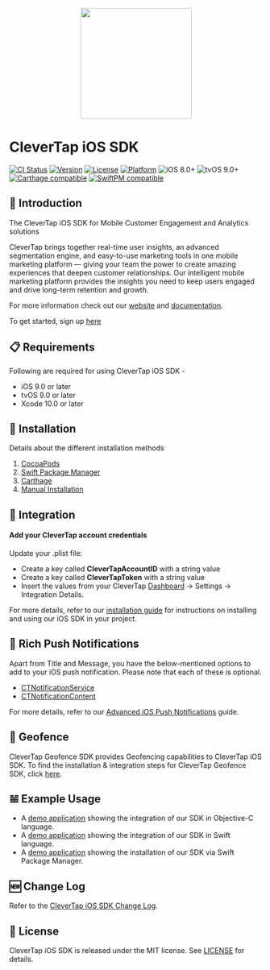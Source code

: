 <p align="center">
  <img src="/docs/images/clevertap-logo.png" height="220"/>
</p>

# CleverTap iOS SDK  
[![CI Status](https://api.travis-ci.org/CleverTap/clevertap-ios-sdk.svg?branch=master)](https://travis-ci.org/CleverTap/clevertap-ios-sdk)
[![Version](https://img.shields.io/cocoapods/v/CleverTap-iOS-SDK.svg?style=flat)](http://cocoapods.org/pods/CleverTap-iOS-SDK)
[![License](https://img.shields.io/cocoapods/l/CleverTap-iOS-SDK.svg?style=flat)](http://cocoapods.org/pods/CleverTap-iOS-SDK)
[![Platform](https://img.shields.io/cocoapods/p/CleverTap-iOS-SDK.svg?style=flat)](http://cocoapods.org/pods/CleverTap-iOS-SDK)
![iOS 8.0+](https://img.shields.io/badge/iOS-9.0%2B-blue.svg)
![tvOS 9.0+](https://img.shields.io/badge/tvOS-9.0%2B-blue.svg)
[![Carthage compatible](https://img.shields.io/badge/Carthage-compatible-4BC51D.svg?style=flat)](https://github.com/Carthage/Carthage)
[![SwiftPM compatible](https://img.shields.io/badge/SwiftPM-compatible-brightgreen.svg)](https://swift.org/package-manager/)

## 👋 Introduction

The CleverTap iOS SDK for Mobile Customer Engagement and Analytics solutions

CleverTap brings together real-time user insights, an advanced segmentation engine, and easy-to-use marketing tools in one mobile marketing platform — giving your team the power to create amazing experiences that deepen customer relationships. Our intelligent mobile marketing platform provides the insights you need to keep users engaged and drive long-term retention and growth.

For more information check out our  [website](https://clevertap.com/ "CleverTap")  and  [documentation](https://developer.clevertap.com/docs/ "CleverTap Technical Documentation").

To get started, sign up [here](https://clevertap.com/live-product-demo/)

## 📋 Requirements
Following are required for using CleverTap iOS SDK -
- iOS 9.0 or later
- tvOS 9.0 or later
- Xcode 10.0 or later

## 🎉 Installation

Details about the different installation methods

1. [CocoaPods](/docs/CocoaPods.md)
2. [Swift Package Manager](/docs/SwiftPackageManager.md)
3. [Carthage](/docs/Carthage.md)
4. [Manual Installation](/docs/Manual.md)

## 🚀 Integration

#### Add your CleverTap account credentials

Update your .plist file:

* Create a key called **CleverTapAccountID** with a string value
* Create a key called **CleverTapToken** with a string value
* Insert the values from your CleverTap [Dashboard](https://dashboard.clevertap.com) -> Settings -> Integration Details.

For more details, refer to our [installation guide](https://developer.clevertap.com/docs/ios-quickstart-guide) for instructions on installing and using our iOS SDK in your project.

## 📲 Rich Push Notifications

Apart from Title and Message, you have the below-mentioned options to add to your iOS push notification. Please note that each of these is optional.
- [CTNotificationService](https://github.com/CleverTap/CTNotificationService)
- [CTNotificationContent](https://github.com/CleverTap/CTNotificationContent)

For more details, refer to our [Advanced iOS Push Notifications](https://developer.clevertap.com/docs/ios#section-advanced-ios-push-notifications) guide.

## 📍 Geofence 

CleverTap Geofence SDK provides Geofencing capabilities to CleverTap iOS SDK. To find the installation & integration steps for CleverTap Geofence SDK, click [here](https://github.com/CleverTap/clevertap-geofence-ios).

## 𝌡 Example Usage
* A [demo application](/ObjCStarter) showing the integration of our SDK in Objective-C language.
* A [demo application](/SwiftStarter) showing the integration of our SDK in Swift language.
* A [demo application](/SPMStarter) showing the installation of our SDK via Swift Package Manager.

## 🆕 Change Log

Refer to the [CleverTap iOS SDK Change Log](/CHANGELOG.md).

## 📄 License

CleverTap iOS SDK is released under the MIT license. See [LICENSE](https://github.com/CleverTap/clevertap-ios-sdk/blob/master/LICENSE) for details.



